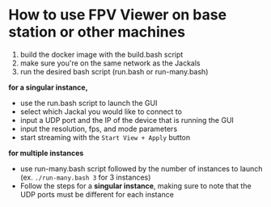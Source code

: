 # How to use FPV Viewer on base station or other machines

1. build the docker image with the build.bash script
2. make sure you're on the same network as the Jackals
3. run the desired bash script (run.bash or run-many.bash)

**for a singular instance,** 
* use the run.bash script to launch the GUI
* select which Jackal you would like to connect to
* input a UDP port and the IP of the device that is running the GUI
* input the resolution, fps, and mode parameters
* start streaming with the `Start View + Apply` button

**for multiple instances**
* use run-many.bash script followed by the number of instances to launch (ex. `./run-many.bash 3` for 3 instances)
* Follow the steps for a **singular instance**, making sure to note that the UDP ports must be different for each instance